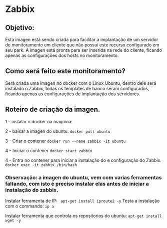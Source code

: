# Zabbix

## Objetivo:
Esta imagen está sendo criada para facilitar a implantação de um servidor de monitoramento em cliente que não possui este recurso configurado em seu park. A imagen está pronta para ser inserida na rede do cliente, ficando apenas as configurações dos hosts no monitoramento.

## Como será feito este monitoramento?
Será criada uma imagen no docker com o Linux Ubuntu, dentro dele será instalado o Zabbix, todas os templates de banco seram configurados, ficando apenas as configurações de implantação dos servidores.

## Roteiro de criação da imagen.

1 - instalar o docker na maquina:

2 - baixar a imagen do ubuntu:
  ``docker pull ubuntu``
  
3 - Criar o contener
  ``docker run --name zabbix -it ubuntu``

4 - Iniciar o contener
  ``docker start zabbix``

4 - Entra no contener para iniciar a instalação do e configuração do Zabbix.
  ``docker exec -it zabbix /bin/bash``

### Observação: a imagen do ubuntu, vem com varias ferramentas faltando, com isto é preciso instalar elas antes de iniciar a instalação do zabbix.

Instalar ferramenta de IP:
  `` apt-get install iproute2 -y``
Testa a instalação com o commando:
  `` ip a ``

Instalar ferramenta que controla os repositorios do ubuntu:
  ``apt-get install wget -y``
  

  
  
  
  
  
  
  
  
  
  
  
  
  
  
  
  
  
  
  
  
  
  
  


